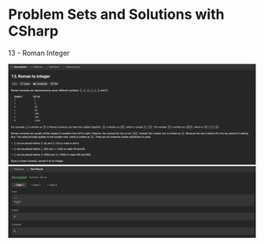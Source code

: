 # Problem Sets and Solutions with CSharp

13 - Roman Integer

<img src="1.png" alt="">
<img src="2.png" alt="">